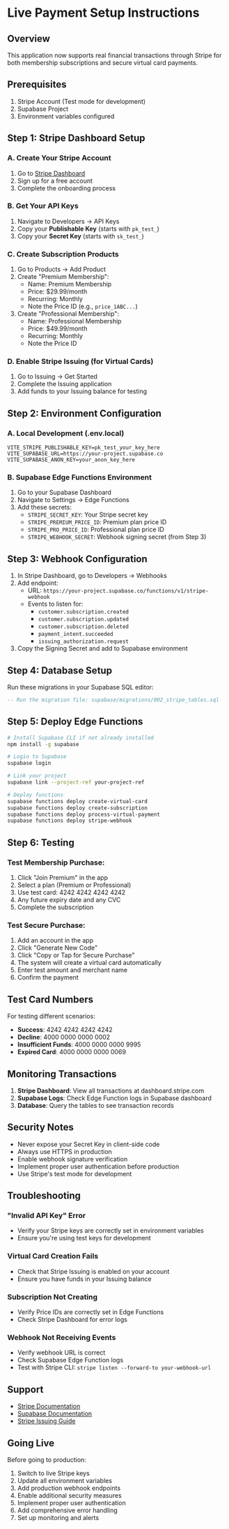 # Live Payment Setup Instructions

## Overview
This application now supports real financial transactions through Stripe for both membership subscriptions and secure virtual card payments.

## Prerequisites
1. Stripe Account (Test mode for development)
2. Supabase Project
3. Environment variables configured

## Step 1: Stripe Dashboard Setup

### A. Create Your Stripe Account
1. Go to [Stripe Dashboard](https://dashboard.stripe.com)
2. Sign up for a free account
3. Complete the onboarding process

### B. Get Your API Keys
1. Navigate to Developers → API Keys
2. Copy your **Publishable Key** (starts with `pk_test_`)
3. Copy your **Secret Key** (starts with `sk_test_`)

### C. Create Subscription Products
1. Go to Products → Add Product
2. Create "Premium Membership":
   - Name: Premium Membership
   - Price: $29.99/month
   - Recurring: Monthly
   - Note the Price ID (e.g., `price_1ABC...`)
3. Create "Professional Membership":
   - Name: Professional Membership
   - Price: $49.99/month
   - Recurring: Monthly
   - Note the Price ID

### D. Enable Stripe Issuing (for Virtual Cards)
1. Go to Issuing → Get Started
2. Complete the Issuing application
3. Add funds to your Issuing balance for testing

## Step 2: Environment Configuration

### A. Local Development (.env.local)
```env
VITE_STRIPE_PUBLISHABLE_KEY=pk_test_your_key_here
VITE_SUPABASE_URL=https://your-project.supabase.co
VITE_SUPABASE_ANON_KEY=your_anon_key_here
```

### B. Supabase Edge Functions Environment
1. Go to your Supabase Dashboard
2. Navigate to Settings → Edge Functions
3. Add these secrets:
   - `STRIPE_SECRET_KEY`: Your Stripe secret key
   - `STRIPE_PREMIUM_PRICE_ID`: Premium plan price ID
   - `STRIPE_PRO_PRICE_ID`: Professional plan price ID
   - `STRIPE_WEBHOOK_SECRET`: Webhook signing secret (from Step 3)

## Step 3: Webhook Configuration

1. In Stripe Dashboard, go to Developers → Webhooks
2. Add endpoint:
   - URL: `https://your-project.supabase.co/functions/v1/stripe-webhook`
   - Events to listen for:
     - `customer.subscription.created`
     - `customer.subscription.updated`
     - `customer.subscription.deleted`
     - `payment_intent.succeeded`
     - `issuing_authorization.request`
3. Copy the Signing Secret and add to Supabase environment

## Step 4: Database Setup

Run these migrations in your Supabase SQL editor:

```sql
-- Run the migration file: supabase/migrations/002_stripe_tables.sql
```

## Step 5: Deploy Edge Functions

```bash
# Install Supabase CLI if not already installed
npm install -g supabase

# Login to Supabase
supabase login

# Link your project
supabase link --project-ref your-project-ref

# Deploy functions
supabase functions deploy create-virtual-card
supabase functions deploy create-subscription
supabase functions deploy process-virtual-payment
supabase functions deploy stripe-webhook
```

## Step 6: Testing

### Test Membership Purchase:
1. Click "Join Premium" in the app
2. Select a plan (Premium or Professional)
3. Use test card: 4242 4242 4242 4242
4. Any future expiry date and any CVC
5. Complete the subscription

### Test Secure Purchase:
1. Add an account in the app
2. Click "Generate New Code"
3. Click "Copy or Tap for Secure Purchase"
4. The system will create a virtual card automatically
5. Enter test amount and merchant name
6. Confirm the payment

## Test Card Numbers

For testing different scenarios:
- **Success**: 4242 4242 4242 4242
- **Decline**: 4000 0000 0000 0002
- **Insufficient Funds**: 4000 0000 0000 9995
- **Expired Card**: 4000 0000 0000 0069

## Monitoring Transactions

1. **Stripe Dashboard**: View all transactions at dashboard.stripe.com
2. **Supabase Logs**: Check Edge Function logs in Supabase dashboard
3. **Database**: Query the tables to see transaction records

## Security Notes

- Never expose your Secret Key in client-side code
- Always use HTTPS in production
- Enable webhook signature verification
- Implement proper user authentication before production
- Use Stripe's test mode for development

## Troubleshooting

### "Invalid API Key" Error
- Verify your Stripe keys are correctly set in environment variables
- Ensure you're using test keys for development

### Virtual Card Creation Fails
- Check that Stripe Issuing is enabled on your account
- Ensure you have funds in your Issuing balance

### Subscription Not Creating
- Verify Price IDs are correctly set in Edge Functions
- Check Stripe Dashboard for error logs

### Webhook Not Receiving Events
- Verify webhook URL is correct
- Check Supabase Edge Function logs
- Test with Stripe CLI: `stripe listen --forward-to your-webhook-url`

## Support

- [Stripe Documentation](https://stripe.com/docs)
- [Supabase Documentation](https://supabase.com/docs)
- [Stripe Issuing Guide](https://stripe.com/docs/issuing)

## Going Live

Before going to production:
1. Switch to live Stripe keys
2. Update all environment variables
3. Add production webhook endpoints
4. Enable additional security measures
5. Implement proper user authentication
6. Add comprehensive error handling
7. Set up monitoring and alerts